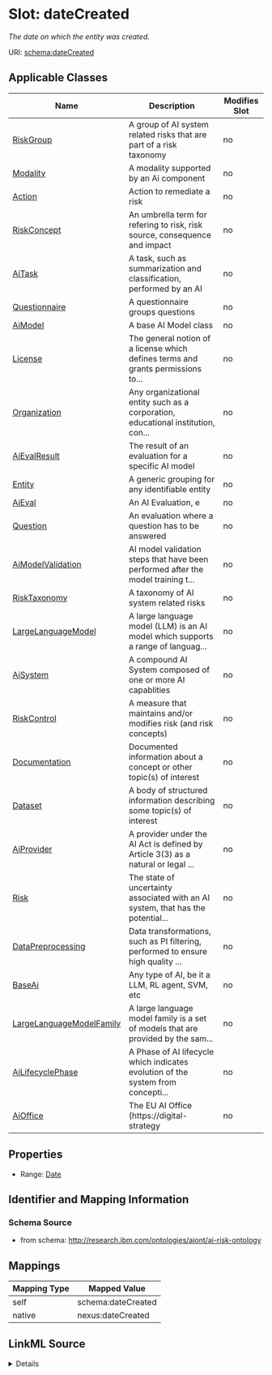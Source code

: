 

# Slot: dateCreated


_The date on which the entity was created._





URI: [schema:dateCreated](http://schema.org/dateCreated)



<!-- no inheritance hierarchy -->





## Applicable Classes

| Name | Description | Modifies Slot |
| --- | --- | --- |
| [RiskGroup](RiskGroup.md) | A group of AI system related risks that are part of a risk taxonomy |  no  |
| [Modality](Modality.md) | A modality supported by an Ai component |  no  |
| [Action](Action.md) | Action to remediate a risk |  no  |
| [RiskConcept](RiskConcept.md) | An umbrella term for refering to risk, risk source, consequence and impact |  no  |
| [AiTask](AiTask.md) | A task, such as summarization and classification, performed by an AI |  no  |
| [Questionnaire](Questionnaire.md) | A questionnaire groups questions |  no  |
| [AiModel](AiModel.md) | A base AI Model class |  no  |
| [License](License.md) | The general notion of a license which defines terms and grants permissions to... |  no  |
| [Organization](Organization.md) | Any organizational entity such as a corporation, educational institution, con... |  no  |
| [AiEvalResult](AiEvalResult.md) | The result of an evaluation for a specific AI model |  no  |
| [Entity](Entity.md) | A generic grouping for any identifiable entity |  no  |
| [AiEval](AiEval.md) | An AI Evaluation, e |  no  |
| [Question](Question.md) | An evaluation where a question has to be answered |  no  |
| [AiModelValidation](AiModelValidation.md) | AI model validation steps that have been performed after the model training t... |  no  |
| [RiskTaxonomy](RiskTaxonomy.md) | A taxonomy of AI system related risks |  no  |
| [LargeLanguageModel](LargeLanguageModel.md) | A large language model (LLM) is an AI model which supports a range of languag... |  no  |
| [AiSystem](AiSystem.md) | A compound AI System composed of one or more AI capablities |  no  |
| [RiskControl](RiskControl.md) | A measure that maintains and/or modifies risk (and risk concepts) |  no  |
| [Documentation](Documentation.md) | Documented information about a concept or other topic(s) of interest |  no  |
| [Dataset](Dataset.md) | A body of structured information describing some topic(s) of interest |  no  |
| [AiProvider](AiProvider.md) | A provider under the AI Act is defined by Article 3(3) as a natural or legal ... |  no  |
| [Risk](Risk.md) | The state of uncertainty associated with an AI system, that has the potential... |  no  |
| [DataPreprocessing](DataPreprocessing.md) | Data transformations, such as PI filtering, performed to ensure high quality ... |  no  |
| [BaseAi](BaseAi.md) | Any type of AI, be it a LLM, RL agent, SVM, etc |  no  |
| [LargeLanguageModelFamily](LargeLanguageModelFamily.md) | A large language model family is a set of models that are provided by the sam... |  no  |
| [AiLifecyclePhase](AiLifecyclePhase.md) | A Phase of AI lifecycle which indicates evolution of the system from concepti... |  no  |
| [AiOffice](AiOffice.md) | The EU AI Office (https://digital-strategy |  no  |







## Properties

* Range: [Date](Date.md)





## Identifier and Mapping Information







### Schema Source


* from schema: http://research.ibm.com/ontologies/aiont/ai-risk-ontology




## Mappings

| Mapping Type | Mapped Value |
| ---  | ---  |
| self | schema:dateCreated |
| native | nexus:dateCreated |




## LinkML Source

<details>
```yaml
name: dateCreated
description: The date on which the entity was created.
from_schema: http://research.ibm.com/ontologies/aiont/ai-risk-ontology
rank: 1000
slot_uri: schema:dateCreated
alias: dateCreated
domain_of:
- Entity
range: date
required: false

```
</details>